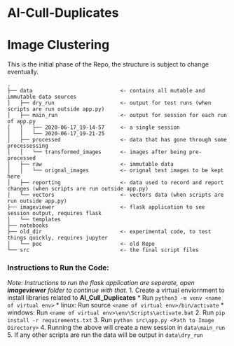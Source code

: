 # AI-Cull-Duplicates
# Image Clustering

This is the initial phase of the Repo, the structure is subject to change eventually.

```
.
├── data                            <- contains all mutable and immutable data sources
│   ├── dry_run                     <- output for test runs (when scripts are run outside app.py)
│   ├── main_run                    <- output for session for each run of app.py
│   │   ├── 2020-06-17_19-14-57     <- a single session
│   │   └── 2020-06-17_19-21-25
│   ├── processed                   <- data that has gone through some processessing
│   │   └── transformed_images      <- images after being pre-processed
│   ├── raw                         <- immutable data
│   │   └── orignal_images          <- orignal test images to be kept here
│   ├── reporting                   <- data used to record and report changes (when scripts are run outside app.py)
│   └── vectors                     <- vectors data (when scripts are run outside app.py)
├── imageviewer                     <- flask application to see session output, requires flask
│   └── templates
├── notebooks
├── old_dir                         <- experimental code, to test things quickly, requires jupyter
│   └── poc                         <- old Repo
└── src                             <- the final script files
```

### Instructions to Run the Code:
_Note: Instructions to run the flask application are seperate, open **imageviewer** folder to continue with that._
    1. Create a virtual enviornment to install libraries related to **AI_Cull_Duplicates**
        * Run `python3 -m venv <name of virtual env>`
        * linux: Run source `<name of virtual env>/bin/activate`
        * windows: Run `<name of virtual env>\env\Scripts\activate.bat`
    2. Run `pip install -r requirements.txt`
    3. Run `python src\app.py <Path to Image Directory>`
    4. Running the above will create a new session in `data\main_run`
    5. If any other scripts are run the data will be output in `data\dry_run`